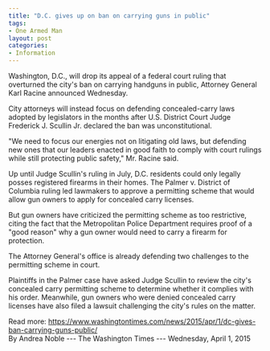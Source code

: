 ```yaml
---
title: "D.C. gives up on ban on carrying guns in public"
tags:
- One Armed Man
layout: post
categories:
- Information
---
```


Washington, D.C., will drop its appeal of a federal court ruling that overturned the city's ban on carrying handguns in public, Attorney General Karl Racine announced Wednesday.

City attorneys will instead focus on defending concealed-carry laws adopted by legislators in the months after U.S. District Court Judge Frederick J. Scullin Jr. declared the ban was unconstitutional.

"We need to focus our energies not on litigating old laws, but defending new ones that our leaders enacted in good faith to comply with court rulings while still protecting public safety," Mr. Racine said.

Up until Judge Scullin's ruling in July, D.C. residents could only legally posses registered firearms in their homes. The Palmer v. District of Columbia ruling led lawmakers to approve a permitting scheme that would allow gun owners to apply for concealed carry licenses.

But gun owners have criticized the permitting scheme as too restrictive, citing the fact that the Metropolitan Police Department requires proof of a "good reason" why a gun owner would need to carry a firearm for protection.

The Attorney General's office is already defending two challenges to the permitting scheme in court.

Plaintiffs in the Palmer case have asked Judge Scullin to review the city's concealed carry permitting scheme to determine whether it complies with his order. Meanwhile, gun owners who were denied concealed carry licenses have also filed a lawsuit challenging the city's rules on the matter.

Read more: https://www.washingtontimes.com/news/2015/apr/1/dc-gives-ban-carrying-guns-public/  
By Andrea Noble --- The Washington Times --- Wednesday, April 1, 2015